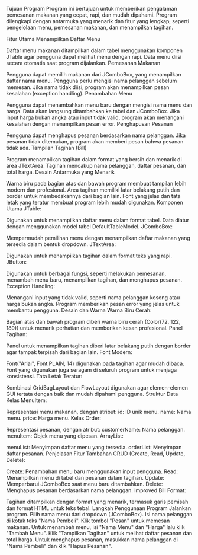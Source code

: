
Tujuan Program
Program ini bertujuan untuk memberikan pengalaman pemesanan makanan yang cepat, rapi, dan mudah dipahami. Program dilengkapi dengan antarmuka yang menarik dan fitur yang lengkap, seperti pengelolaan menu, pemesanan makanan, dan menampilkan tagihan.

Fitur Utama
Menampilkan Daftar Menu

Daftar menu makanan ditampilkan dalam tabel menggunakan komponen JTable agar pengguna dapat melihat menu dengan rapi.
Data menu diisi secara otomatis saat program dijalankan.
Pemesanan Makanan

Pengguna dapat memilih makanan dari JComboBox, yang menampilkan daftar nama menu.
Pengguna perlu mengisi nama pelanggan sebelum memesan. Jika nama tidak diisi, program akan menampilkan pesan kesalahan (exception handling).
Penambahan Menu

Pengguna dapat menambahkan menu baru dengan mengisi nama menu dan harga. Data akan langsung ditambahkan ke tabel dan JComboBox.
Jika input harga bukan angka atau input tidak valid, program akan menangani kesalahan dengan menampilkan pesan error.
Penghapusan Pesanan

Pengguna dapat menghapus pesanan berdasarkan nama pelanggan. Jika pesanan tidak ditemukan, program akan memberi pesan bahwa pesanan tidak ada.
Tampilan Tagihan (Bill)

Program menampilkan tagihan dalam format yang bersih dan menarik di area JTextArea.
Tagihan mencakup nama pelanggan, daftar pesanan, dan total harga.
Desain Antarmuka yang Menarik

Warna biru pada bagian atas dan bawah program membuat tampilan lebih modern dan profesional.
Area tagihan memiliki latar belakang putih dan border untuk membedakannya dari bagian lain.
Font yang jelas dan tata letak yang teratur membuat program lebih mudah digunakan.
Komponen Utama
JTable:

Digunakan untuk menampilkan daftar menu dalam format tabel. Data diatur dengan menggunakan model tabel DefaultTableModel.
JComboBox:

Mempermudah pemilihan menu dengan menampilkan daftar makanan yang tersedia dalam bentuk dropdown.
JTextArea:

Digunakan untuk menampilkan tagihan dalam format teks yang rapi.
JButton:

Digunakan untuk berbagai fungsi, seperti melakukan pemesanan, menambah menu baru, menampilkan tagihan, dan menghapus pesanan.
Exception Handling:

Menangani input yang tidak valid, seperti nama pelanggan kosong atau harga bukan angka. Program memberikan pesan error yang jelas untuk membantu pengguna.
Desain dan Warna
Warna Biru Cerah:

Bagian atas dan bawah program diberi warna biru cerah (Color(72, 122, 189)) untuk menarik perhatian dan memberikan kesan profesional.
Panel Tagihan:

Panel untuk menampilkan tagihan diberi latar belakang putih dengan border agar tampak terpisah dari bagian lain.
Font Modern:

Font("Arial", Font.PLAIN, 14) digunakan pada tagihan agar mudah dibaca. Font yang digunakan juga seragam di seluruh program untuk menjaga konsistensi.
Tata Letak Teratur:

Kombinasi GridBagLayout dan FlowLayout digunakan agar elemen-elemen GUI tertata dengan baik dan mudah dipahami pengguna.
Struktur Data
Kelas MenuItem:

Representasi menu makanan, dengan atribut:
id: ID unik menu.
name: Nama menu.
price: Harga menu.
Kelas Order:

Representasi pesanan, dengan atribut:
customerName: Nama pelanggan.
menuItem: Objek menu yang dipesan.
ArrayList:

menuList: Menyimpan daftar menu yang tersedia.
orderList: Menyimpan daftar pesanan.
Penjelasan Fitur Tambahan
CRUD (Create, Read, Update, Delete):

Create: Penambahan menu baru menggunakan input pengguna.
Read: Menampilkan menu di tabel dan pesanan dalam tagihan.
Update: Memperbarui JComboBox saat menu baru ditambahkan.
Delete: Menghapus pesanan berdasarkan nama pelanggan.
Improved Bill Format:

Tagihan ditampilkan dengan format yang menarik, termasuk garis pemisah dan format HTML untuk teks tebal.
Langkah Penggunaan Program
Jalankan program.
Pilih nama menu dari dropdown (JComboBox).
Isi nama pelanggan di kotak teks "Nama Pembeli".
Klik tombol "Pesan" untuk memesan makanan.
Untuk menambah menu, isi "Nama Menu" dan "Harga" lalu klik "Tambah Menu".
Klik "Tampilkan Tagihan" untuk melihat daftar pesanan dan total harga.
Untuk menghapus pesanan, masukkan nama pelanggan di "Nama Pembeli" dan klik "Hapus Pesanan".